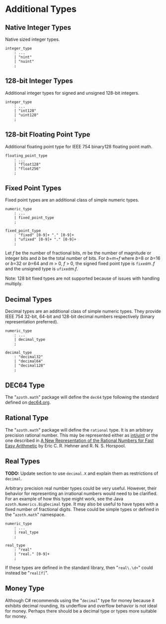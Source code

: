 # Additional Types

## Native Integer Types

Native sized integer types.

```grammar
integer_type
    : ...
    | "nint"
    | "nuint"
    ;
```

## 128-bit Integer Types

Additional integer types for signed and unsigned 128-bit integers.

```grammar
integer_type
    : ...
    | "int128"
    | "uint128"
    ;
```

## 128-bit Floating Point Type

Additional floating point type for IEEE 754 binary128 floating point math.

```grammar
floating_point_type
    : ...
    | "float128"
    | "float256"
    ;
```

## Fixed Point Types

Fixed point types are an additional class of simple numeric types.

```grammar
numeric_type
    : ...
    | fixed_point_type
    ;

fixed_point_type
    : "fixed" [0-9]+ "." [0-9]+
    | "ufixed" [0-9]+ "." [0-9]+
    ;
```

Let *f* be the number of fractional bits, *m* be the number of magnitude or integer bits and *b* be
the total number of bits. For *b*=*m*+*f* where *b*=8 or *b*=16 or *b*=32 or *b*=64 and *m* > 0,
*f* > 0, the signed fixed point type is `fixed`*m*`.`*f* and the unsigned type is `ufixed`*m*.*f*.

Note: 128 bit fixed types are not supported because of issues with handling multiply.

## Decimal Types

Decimal types are an additional class of simple numeric types. They provide IEEE 754 32-bit, 64-bit
and 128-bit decimal numbers respectively (binary representation preferred).

```grammar
numeric_type
    : ...
    | decimal_type
    ;

decimal_type
    : "decimal32"
    | "decimal64"
    | "decimal128"
    ;
```

## DEC64 Type

The "`azoth.math`" package will define the `dec64` type following the standard defined on
[dec64.org](http://dec64.org).

## Rational Type

The "`azoth.math`" package will define the `rational` type. It is an arbitrary precision rational
number. This may be represented either as
[int/uint](https://en.wikipedia.org/wiki/Rational_data_type#Representation) or the one
described in [A New Representation of the Rational Numbers for Fast Easy
Arithmetic](http://www.cs.toronto.edu/~hehner/ratno.pdf) by Eric C. R. Hehner and R. N. S. Horspool.

## Real Types

**TODO:** Update section to use `decimal.X` and explain them as restrictions of `decimal`.

Arbitrary precision real number types could be very useful. However, their behavior for representing
an irrational numbers would need to be clarified. For an example of how this type might work, see
the Java `azoth.Numerics.BigDecimal` type. It may also be useful to have types with a fixed number
of fractional digits. These could be simple types or defined in the "`azoth.math`" namespace.

```grammar
numeric_type
    : ...
    | real_type
    ;

real_type
    : "real"
    | "real." [0-9]+
    ;
```

If these types are defined in the standard library, then "`real\.\d+`" could instead be "`real[f]`".

## Money Type

Although C# recommends using the "`decimal`" type for money because it exhibits decimal rounding,
its underflow and overflow behavior is not ideal for money. Perhaps there should be a decimal type
or types more suitable for money.
